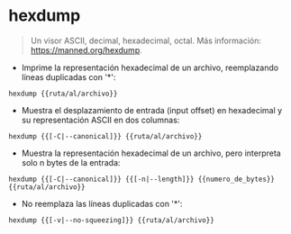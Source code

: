 # hexdump

> Un visor ASCII, decimal, hexadecimal, octal.
> Más información: <https://manned.org/hexdump>.

- Imprime la representación hexadecimal de un archivo, reemplazando líneas duplicadas con '*':

`hexdump {{ruta/al/archivo}}`

- Muestra el desplazamiento de entrada (input offset) en hexadecimal y su representación ASCII en dos columnas:

`hexdump {{[-C|--canonical]}} {{ruta/al/archivo}}`

- Muestra la representación hexadecimal de un archivo, pero interpreta solo n bytes de la entrada:

`hexdump {{[-C|--canonical]}} {{[-n|--length]}} {{numero_de_bytes}} {{ruta/al/archivo}}`

- No reemplaza las líneas duplicadas con '*':

`hexdump {{[-v|--no-squeezing]}} {{ruta/al/archivo}}`

